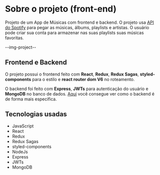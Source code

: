 # Sobre o projeto (front-end)
Projeto de um App de Músicas com frontend e backend. O projeto usa [API do Spotify](https://developer.spotify.com/) para pegar as músicas, álbums, playlists e artistas.
O usuário pode criar sua conta para armazenar nas suas playlists suas músicas favoritas.

--img-project--

## Frontend e Backend
O projeto possui o frontend feito com **React**, **Redux**, **Redux Sagas**, **styled-components** para o estilo e **react router dom V6** no roteamento.

O backend foi feito com **Express**, **JWTs** para autenticação do usuário e **MongoDB** no banco de dados. [Aqui](https://github.com/gabriel-tomas/music-app_api) você consegue ver como o backend é de forma mais especifica.

## Tecnologias usadas
- JavaScript
- React
- Redux
- Redux Sagas
- styled-components
- NodeJs
- Express
- JWTs
- MongoDB
